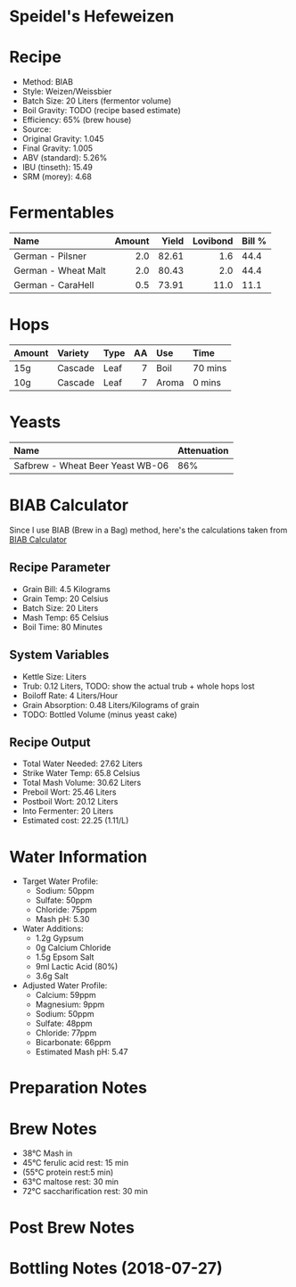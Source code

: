 Speidel's Hefeweizen
================

Recipe
======

-   Method: BIAB
-   Style: Weizen/Weissbier
-   Batch Size: 20 Liters (fermentor volume)
-   Boil Gravity: TODO (recipe based estimate)
-   Efficiency: 65% (brew house)
-   Source:
-   Original Gravity: 1.045
-   Final Gravity: 1.005
-   ABV (standard): 5.26%
-   IBU (tinseth): 15.49
-   SRM (morey): 4.68

Fermentables
============

| Name                |  Amount|  Yield|  Lovibond| Bill % |
|:--------------------|-------:|------:|---------:|:-------|
| German - Pilsner    |     2.0|  82.61|       1.6| 44.4   |
| German - Wheat Malt |     2.0|  80.43|       2.0| 44.4   |
| German - CaraHell   |     0.5|  73.91|      11.0| 11.1   |

Hops
====

| Amount | Variety | Type |   AA| Use   | Time    |
|:-------|:--------|:-----|----:|:------|:--------|
| 15g    | Cascade | Leaf |    7| Boil  | 70 mins |
| 10g    | Cascade | Leaf |    7| Aroma | 0 mins  |

Yeasts
======

| Name                             | Attenuation |
|:---------------------------------|:------------|
| Safbrew - Wheat Beer Yeast WB-06 | 86%         |

BIAB Calculator
===============

Since I use BIAB (Brew in a Bag) method, here's the calculations taken from [BIAB Calculator](http://www.biabcalculator.com/)

Recipe Parameter
----------------

-   Grain Bill: 4.5 Kilograms
-   Grain Temp: 20 Celsius
-   Batch Size: 20 Liters
-   Mash Temp: 65 Celsius
-   Boil Time: 80 Minutes

System Variables
----------------

-   Kettle Size: Liters
-   Trub: 0.12 Liters, TODO: show the actual trub + whole hops lost
-   Boiloff Rate: 4 Liters/Hour
-   Grain Absorption: 0.48 Liters/Kilograms of grain
-   TODO: Bottled Volume (minus yeast cake)

Recipe Output
-------------

-   Total Water Needed: 27.62 Liters
-   Strike Water Temp: 65.8 Celsius
-   Total Mash Volume: 30.62 Liters
-   Preboil Wort: 25.46 Liters
-   Postboil Wort: 20.12 Liters
-   Into Fermenter: 20 Liters
-   Estimated cost: 22.25 (1.11/L)

Water Information
=================

-   Target Water Profile:
    -   Sodium: 50ppm
    -   Sulfate: 50ppm
    -   Chloride: 75ppm
    -   Mash pH: 5.30
-   Water Additions:
    -   1.2g Gypsum
    -   0g Calcium Chloride
    -   1.5g Epsom Salt
    -   9ml Lactic Acid (80%)
    -   3.6g Salt
-   Adjusted Water Profile:
    -   Calcium: 59ppm
    -   Magnesium: 9ppm
    -   Sodium: 50ppm
    -   Sulfate: 48ppm
    -   Chloride: 77ppm
    -   Bicarbonate: 66ppm
    -   Estimated Mash pH: 5.47

Preparation Notes
=================

Brew Notes
==========

-   38°C Mash in
-   45°C ferulic acid rest: 15 min
-   (55°C protein rest:5 min)
-   63°C maltose rest: 30 min
-   72°C saccharification rest: 30 min

Post Brew Notes
===============

Bottling Notes (2018-07-27)
===========================
